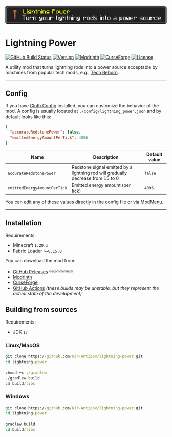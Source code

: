 ![Logo](media/logo.png)

# Lightning Power

[![GitHub Build Status](https://img.shields.io/github/actions/workflow/status/Kir-Antipov/lightning-power/build-artifacts.yml?style=flat&logo=github&cacheSeconds=3600)](https://github.com/Kir-Antipov/lightning-power/actions/workflows/build-artifacts.yml)
[![Version](https://img.shields.io/github/v/release/Kir-Antipov/lightning-power?sort=date&style=flat&label=version&cacheSeconds=3600)](https://github.com/Kir-Antipov/lightning-power/releases/latest)
[![Modrinth](https://img.shields.io/badge/dynamic/json?color=00AF5C&label=Modrinth&query=title&url=https://api.modrinth.com/v2/project/lightning-power&style=flat&cacheSeconds=3600&logo=modrinth)](https://modrinth.com/mod/lightning-power)
[![CurseForge](https://img.shields.io/badge/dynamic/json?color=F16436&label=CurseForge&query=title&url=https://api.cfwidget.com/631812&cacheSeconds=3600&logo=curseforge)](https://www.curseforge.com/minecraft/mc-mods/lightning-power)
[![License](https://img.shields.io/github/license/Kir-Antipov/lightning-power?style=flat&cacheSeconds=36000)](https://github.com/Kir-Antipov/lightning-power/blob/HEAD/LICENSE.md)

A utility mod that turns lightning rods into a power source acceptable by machines from popular tech mods, e.g., [Tech Reborn](https://www.curseforge.com/minecraft/mc-mods/techreborn).

----

## Config

If you have [Cloth Config](https://www.curseforge.com/minecraft/mc-mods/cloth-config) installed, you can customize the behavior of the mod. A config is usually located at `./config/lightning_power.json` and by default looks like this:

```json
{
  "accurateRedstonePower": false,
  "emittedEnergyAmountPerTick": 4096
}
```

| Name | Description | Default value |
| ---- | ----------- | ------------- |
| `accurateRedstonePower` | Redstone signal emitted by a lightning rod will gradually decrease from 15 to 0 | `false` |
| `emittedEnergyAmountPerTick` | Emitted energy amount (per tick) | `4096` |

You can edit any of these values directly in the config file or via [ModMenu](https://github.com/TerraformersMC/ModMenu).

----

## Installation

Requirements:
- Minecraft `1.20.x`
- Fabric Loader `>=0.15.0`

You can download the mod from:

- [GitHub Releases](https://github.com/Kir-Antipov/lightning-power/releases/latest) <sup><sub>(recommended)</sub></sup>
- [Modrinth](https://modrinth.com/mod/lightning-power)
- [CurseForge](https://www.curseforge.com/minecraft/mc-mods/lightning-power)
- [GitHub Actions](https://github.com/Kir-Antipov/lightning-power/actions/workflows/build-artifacts.yml) *(these builds may be unstable, but they represent the actual state of the development)*

## Building from sources

Requirements:
- JDK `17`

### Linux/MacOS

```cmd
git clone https://github.com/Kir-Antipov/lightning-power.git
cd lightning-power

chmod +x ./gradlew
./gradlew build
cd build/libs
```
### Windows

```cmd
git clone https://github.com/Kir-Antipov/lightning-power.git
cd lightning-power

gradlew build
cd build/libs
```
